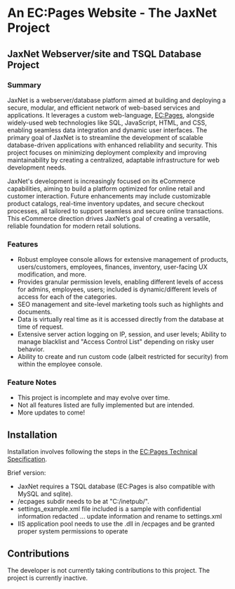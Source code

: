 # An EC:Pages Website - The JaxNet Project

## JaxNet Webserver/site and TSQL Database Project

### Summary

JaxNet is a webserver/database platform aimed at building and deploying a secure, modular, and efficient network of web-based services and applications. It leverages a custom web-language, [EC:Pages](https://github.com/realasira/ecpages), alongside widely-used web technologies like SQL, JavaScript, HTML, and CSS, enabling seamless data integration and dynamic user interfaces. The primary goal of JaxNet is to streamline the development of scalable database-driven applications with enhanced reliability and security. This project focuses on minimizing deployment complexity and improving maintainability by creating a centralized, adaptable infrastructure for web development needs.

JaxNet's development is increasingly focused on its eCommerce capabilities, aiming to build a platform optimized for online retail and customer interaction. Future enhancements may include customizable product catalogs, real-time inventory updates, and secure checkout processes, all tailored to support seamless and secure online transactions. This eCommerce direction drives JaxNet’s goal of creating a versatile, reliable foundation for modern retail solutions.

### Features

- Robust employee console allows for extensive management of products, users/customers, employees, finances, inventory, user-facing UX modification, and more.
- Provides granular permission levels, enabling different levels of access for admins, employees, users; included is dynamic/different levels of access for each of the categories.
- SEO management and site-level marketing tools such as highlights and documents.
- Data is virtually real time as it is accessed directly from the database at time of request.
- Extensive server action logging on IP, session, and user levels; Ability to manage blacklist and "Access Control List" depending on risky user behavior.
- Ability to create and run custom code (albeit restricted for security) from within the employee console.

### Feature Notes

- This project is incomplete and may evolve over time.
- Not all features listed are fully implemented but are intended.
- More updates to come!

## Installation

Installation involves following the steps in the [EC:Pages Technical Specification](https://github.com/realasira/ecpages/wiki).

Brief version:

- JaxNet requires a TSQL database (EC:Pages is also compatible with MySQL and sqlite).
- /ecpages subdir needs to be at "C:/inetpub/".
- settings_example.xml file included is a sample with confidential information redacted ... update information and rename to settings.xml
- IIS application pool needs to use the .dll in /ecpages and be granted proper system permissions to operate

## Contributions

The developer is not currently taking contributions to this project. The project is currently inactive.
